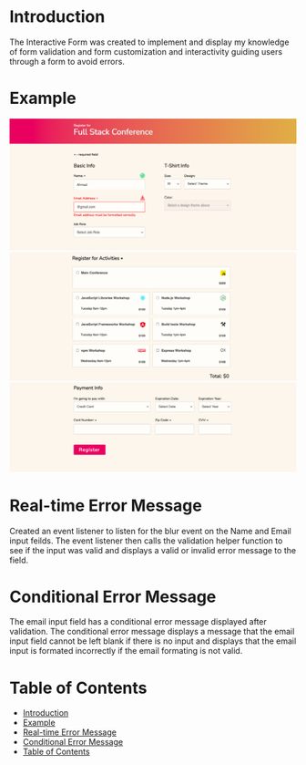 # Introduction

The Interactive Form was created to implement and display my knowledge of form validation and form customization and interactivity guiding users through a form to avoid errors.

# Example

![Example](/img/examples/form_1.png)
![Example](/img/examples/form_2.png)
![Example](/img/examples/form_3.png)

# Real-time Error Message

Created an event listener to listen for the blur event on the Name and Email input feilds. The event listener then calls the validation helper function to see if the input was valid and displays a valid or invalid error message to the field.

# Conditional Error Message

The email input field has a conditional error message displayed after validation. The conditional error message displays a message that the email input field cannot be left blank if there is no input and displays that the email input is formated incorrectly if the email formating is not valid.

# Table of Contents

- [Introduction](#introduction)
- [Example](#example)
- [Real-time Error Message](#real-time-error-message)
- [Conditional Error Message](#conditional-error-message)
- [Table of Contents](#table-of-contents)
